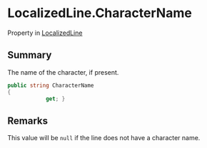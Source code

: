 # LocalizedLine.CharacterName

Property in [LocalizedLine](/docs/api/csharp/yarn.unity.localizedline.md)

## Summary


The name of the character, if present.


```csharp
public string CharacterName
{
            get; }
```

## Remarks


This value will be  <code>null</code>  if the line does not
have a character name.


